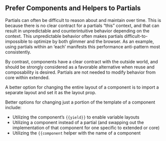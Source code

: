 ## Prefer Components and Helpers to Partials

Partials can often be difficult to reason about and maintain over time.  This is 
because there is no clear contract for a partials “this” context, and that can
result in unpredictable and counterintuitive behavior depending on the context.
This unpredictable behavior often makes partials difficult-to-impossible to
optimize by both glimmer and the browser. As an example, using partials within
an ‘each’ manifests this performance anti-pattern most consistently.
 
By contrast, components have a clear contract with the outside world, and should
be strongly considered as a favorable alternative when  reuse and composability
is desired.  Partials are not needed  to modify behavior from core within extended.
 
A better option for changing the entire layout of a component is to import a
separate layout and set it as the layout prop.
 
Better options for changing just a portion of the template of a component include:
 
* Utilizing the component’s `{{yield}}` to enable variable layouts
* Utilizing a component instead of a partial (and swapping out the implementation 
  of that component for one specific to extended or core)
* Utilizing the `{{component` helper with the name of a component
